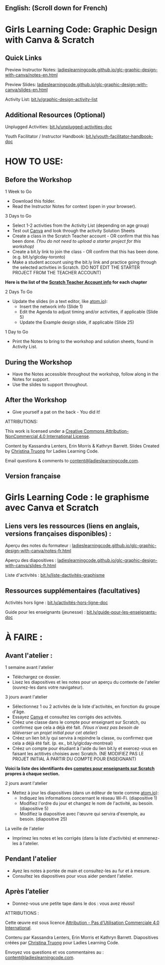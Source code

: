 ## English: (Scroll down for French)

# Girls Learning Code: Graphic Design with Canva &amp; Scratch

## Quick Links

Preview Instructor Notes: <a href="https://ladieslearningcode.github.io/glc-graphic-design-with-canva-scratch/notes-en.html">ladieslearningcode.github.io/glc-graphic-design-with-canva/notes-en.html</a>

Preview Slides: <a href="https://ladieslearningcode.github.io/glc-graphic-design-with-canva-scratch/slides-en.html">ladieslearningcode.github.io/glc-graphic-design-with-canva/slides-en.html</a>

Activity List: <a href="http://bit.ly/graphic-design-activity-list">bit.ly/graphic-design-activity-list</a>

## Additional Resources (Optional)

Unplugged Activities: <a href="http://bit.ly/unplugged-activities-doc">bit.ly/unplugged-activities-doc</a>

Youth Facilitator / Instructor Handbook: <a href="http://bit.ly/youth-facilitator-handbook-doc">bit.ly/youth-facilitator-handbook-doc</a>


# HOW TO USE:
## Before the Workshop
1 Week to Go

* Download this folder.
* Read the Instructor Notes for context (open in your browser).

3 Days to Go

* Select 1-2 activities from the Activity List (depending on age group)
* Test out <a href="https://www.canva.com/">Canva</a> and look through the activity Solution Sheets
* Create a class in the Scratch Teacher account - OR confirm that this has been done. <i>(You do not need to upload a starter project for this workshop)</i>
* Create a bit.ly link to join the class - OR confirm that this has been done. (e.g. bit.ly/glcday-toronto)
* Make a student account using the bit.ly link and practice going through the selected activities in Scratch. (DO NOT EDIT THE STARTER PROJECT FROM THE TEACHER ACCOUNT)

<strong>Here is the list of the <a href="https://docs.google.com/document/d/1eLUxo_fwtSpqbp5XuUpKyT_fDkXoHhWtVr02K-CTrwo/edit?usp=sharing">Scratch Teacher Account info</a> for each chapter </strong>

2 Days To Go

* Update the slides (in a text editor, like <a href="https://atom.io/">atom.io</a>):
    * Insert the network info (Slide 1)
    * Edit the Agenda to adjust timing and/or activities, if applicable (Slide 5)
    * Update the Example design slide, if applicable (Slide 25)

1 Day to Go

* Print the Notes to bring to the workshop and solution sheets, found in Activity List.

## During the Workshop
* Have the Notes accessible throughout the workshop, follow along in the Notes for support.
* Use the slides to support throughout.

## After the Workshop
* Give yourself a pat on the back - You did it!


ATTRIBUTIONS:

This work is licensed under a <a rel="license" href="http://creativecommons.org/licenses/by-nc/4.0/">Creative Commons Attribution-NonCommercial 4.0 International License</a>.

Content by Kassandra Lenters, Erin Morris &amp; Kathryn Barrett. Slides Created by [Christina Truong](http://twitter.com/christinatruong) for Ladies Learning Code.

Email questions & comments to <content@ladieslearningcode.com>.

## Version française

# Girls Learning Code : le graphisme avec Canva et Scratch

## Liens vers les ressources (liens en anglais, versions françaises disponibles) :

Aperçu des notes du formateur : <a href="https://ladieslearningcode.github.io/glc-graphic-design-with-canva-scratch/notes-fr.html">ladieslearningcode.github.io/glc-graphic-design-with-canva/notes-fr.html</a>

Aperçu des diapositives : <a href="https://ladieslearningcode.github.io/glc-graphic-design-with-canva-scratch/slides-fr.html">ladieslearningcode.github.io/glc-graphic-design-with-canva/slides-fr.html</a>

Liste d'activités : <a href="http://bit.ly/liste-dactivités-graphisme">bit.ly/liste-dactivités-graphisme</a>

## Ressources supplémentaires (facultatives)

Activités hors ligne : <a href="http://bit.ly/activités-hors-ligne-doc">bit.ly/activités-hors-ligne-doc</a>

Guide pour les enseignants (jeunesse) : <a href="http://bit.ly/guide-pour-les-enseignants-doc">bit.ly/guide-pour-les-enseignants-doc</a>


# À FAIRE :
## Avant l'atelier :
1 semaine avant l'atelier

* Téléchargez ce dossier.
* Lisez les diapositives et les notes pour un aperçu du contexte de l'atelier (ouvrez-les dans votre navigateur).

3 jours avant l'atelier

* Sélectionnez 1 ou 2 activités de la liste d'activités, en fonction du groupe d'âge.
* Essayez <a href="https://www.canva.com/">Canva</a> et consultez les corrigés des activités.
* Créez une classe dans le compte pour enseignant sur Scratch, ou confirmez que cela a déjà été fait. <i>(Vous n'avez pas besoin de téléverser un projet initial pour cet atelier)</i>
* Créez un lien bit.ly qui servira à rejoindre la classe, ou confirmez que cela a déjà été fait. (p. ex., bit.ly/glcday-montreal)
* Créez un compte pour étudiant à l'aide du lien bit.ly et exercez-vous en faisant les actitivés choisies avec Scratch. (NE MODIFIEZ PAS LE PROJET INITIAL À PARTIR DU COMPTE POUR ENSEIGNANT)

<strong>Voici la liste des identifiants des <a href="https://docs.google.com/document/d/1eLUxo_fwtSpqbp5XuUpKyT_fDkXoHhWtVr02K-CTrwo/edit?usp=sharing">comptes pour enseignants sur Scratch</a> propres à chaque section. </strong>

2 jours avant l'atelier

* Mettez à jour les diapositives (dans un éditeur de texte comme <a href="https://atom.io/">atom.io</a>):
    * Indiquez les informations concernant le réseau Wi-Fi. (diapositive 1)
    * Modifiez l'ordre du jour et changez le nom de l'activité, au besoin. (diapositive 5)
    * Modifiez la diapositive avec l'œuvre qui servira d'exemple, au besoin. (diapositive 25)

La veille de l'atelier

* Imprimez les notes et les corrigés (dans la liste d'activités) et emmenez-les à l'atelier.

## Pendant l'atelier
* Ayez les notes à portée de main et consultez-les au fur et à mesure.
* Consultez les diapositives pour vous aider pendant l'atelier.

## Après l’atelier
* Donnez-vous une petite tape dans le dos : vous avez réussi!


ATTRIBUTIONS :

Cette œuvre est sous licence <a rel="license" href="https://creativecommons.org/licenses/by-nc/4.0/deed.fr"> Attribution - Pas d’Utilisation Commerciale 4.0 International</a>.

Contenu par Kassandra Lenters, Erin Morris et Kathryn Barrett. Diapositives créées par [Christina Truong](http://twitter.com/christinatruong) pour Ladies Learning Code.

Envoyez vos questions et vos commentaires au : <content@ladieslearningcode.com>.
